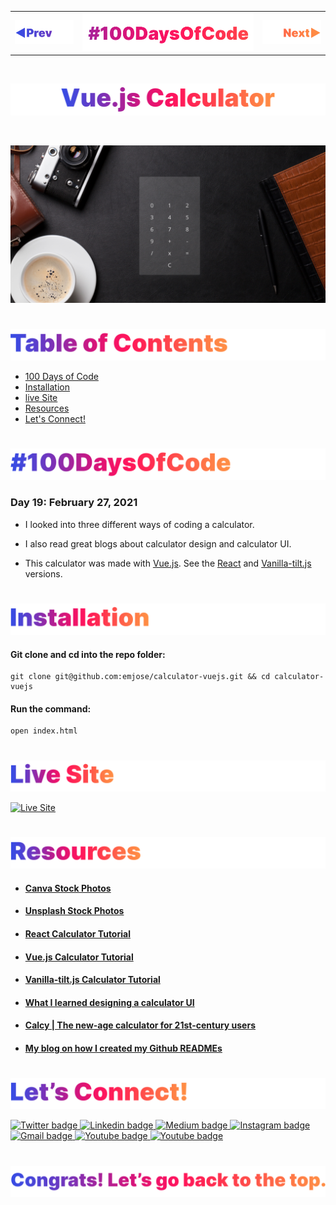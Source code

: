<p id="header"><p>

<table><tr>
<td> <a href="https://github.com/emjose/calculator-tilt/#header"><img src="Assets/header-left.png" alt="previous" style="width: 200px;"/></a> </td>
<td> <a href="https://github.com/emjose/one-hundred/#header"><img src="Assets/header-center.png" alt="100 days of code" style="width: 580px;"/></a> </td>
<td> <a href="https://github.com/emjose/kboard/#header"><img src="Assets/header-right.png" alt="next" style="width: 200px;"/></a> </td>
</tr></table>

<br>

<p id="project-title"><p>

<a href=#table-of-contents>![Vue.js Calculator](Assets/inter-019-vuejs-calculator.png)</a> 

<br>

<a href="https://emjose.github.io/calculator-vuejs/">![Vue.js Calculator](Assets/preview-019-vuejs-calculator.png)</a> 

#

<p id="table-of-contents"><p>

<a href=#table-of-contents>![Table of Contents](Assets/inter-toc.png)</a>  

- [100 Days of Code](#100days)
- [Installation](#installation) 
- [live Site](#live-site)
- [Resources](#resources)
- [Let's Connect!](#lets-connect) 

#

<p id="100days"><p>

<a href=#100days>![#100DaysOfCode](Assets/inter-100hash.png)</a>  

### Day 19: February 27, 2021
- I looked into three different ways of coding a calculator.

- I also read great blogs about calculator design and calculator UI.
  
- This calculator was made with <a href="https://vuejs.org/">Vue.js</a>. See the <a href="https://github.com/emjose/calculator-react/#header">React</a> and <a href="https://github.com/emjose/calculator-tilt/#header">Vanilla-tilt.js</a> versions.
  

#

<p id="installation"><p>

<a href=#installation>![Installation](Assets/inter-installation.png)</a>

#### Git clone and cd into the repo folder:
``` 
git clone git@github.com:emjose/calculator-vuejs.git && cd calculator-vuejs 
```
#### Run the command:
```
open index.html
```

#

<p id="live-site"><p>

<a href="https://emjose.github.io/calculator-vuejs/">![Live Site](Assets/inter-live-site.png)</a>  

<a href="https://emjose.github.io/calculator-vuejs/">![Live Site](Assets/019-vuejs.gif)</a>
<!-- Change alt text to live site -->
#

<p id="resources"><p>

<a href=#resources>![Resources](Assets/inter-resources.png)</a>  

- #### [Canva Stock Photos](https://www.canva.com/photos/)

- #### [Unsplash Stock Photos](https://unsplash.com/)

- #### [React Calculator Tutorial](https://youtu.be/wOENJWPu23U)

- #### [Vue.js Calculator Tutorial](https://youtu.be/tsLVqYsL4Fo)

- #### [Vanilla-tilt.js Calculator Tutorial](https://youtu.be/NhcZh8Bwr30)

- #### [What I learned designing a calculator UI](https://medium.com/@kmerchant/what-i-learned-designing-a-calculator-ui-9358a3112445)
  
- #### [Calcy | The new-age calculator for 21st-century users](https://uxplanet.org/calcy-the-new-age-calculator-a-design-case-study-11f49559892b)

- #### [My blog on how I created my Github READMEs](https://emmanueljose.medium.com/readme-a-makeover-story-b9c7be37a6de?sk=7ae6623d365409d875753e4604e42ffd) 

#

<p id="lets-connect"><p>

<a href=#lets-connect>![Let's Connect!](Assets/inter-lets-connect.png)</a>

<p><a href="https://twitter.com/Emmanuel_Labor"><img src="https://img.shields.io/badge/twitter-%231DA1F2.svg?&style=for-the-badge&logo=twitter&logoColor=white" height=30 width=90 alt="Twitter badge"> <a href="https://www.linkedin.com/in/emmanuelpjose/"><img src="https://img.shields.io/badge/linkedin-%230064e7.svg?&style=for-the-badge&logo=linkedin&logoColor=white" height=30 width=90 alt="Linkedin badge"> <a href="https://emmanueljose.medium.com/"><img src="https://img.shields.io/badge/medium-%238700f5.svg?&style=for-the-badge&logo=medium&logoColor=white" height=30 width=90 alt="Medium badge"> <a href="https://www.instagram.com/emmanuel_jose/"><img src="https://img.shields.io/badge/instagram-%23ff0077.svg?&style=for-the-badge&logo=instagram&logoColor=white" height=30 width=90 alt="Instagram badge"> <a href="mailto:emjose@gmail.com"><img src="https://img.shields.io/badge/gmail-%23fd1745.svg?&style=for-the-badge&logo=gmail&logoColor=white" height=30 width=90 alt="Gmail badge"> <a href="https://www.youtube.com/channel/UCQdqFg-_J83jn9xJRd1W3tQ/videos"><img src="https://img.shields.io/badge/youtube-%23FF0000.svg?&style=for-the-badge&logo=youtube&logoColor=white" height=30 width=90 alt="Youtube badge"> <a href="https://github.com/emjose"><img src="https://img.shields.io/badge/github-%23ff8e44.svg?&style=for-the-badge&logo=github&logoColor=white" height=30 width=90 alt="Youtube badge"></p>

#

<a href=#header>![Back to Top](Assets/inter-congrats.png)</a>